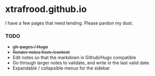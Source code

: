 # xtrafrood.github.io
I have a few pages that need tending.  Please pardon my dust.

### TODO
- ~~gh-pages / Hugo~~
- ~~Render notes from /content~~
- Edit notes so that the markdown is Github/Hugo compatible
- Go through larger notes to validate, and write in the last valid date.
- Expandable / collapsible menus for the sidebar
